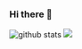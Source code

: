 ### Hi there 👋

![github stats](https://github-readme-stats.vercel.app/api?username=cupyusuf&count_private=true)
<img src="https://github-readme-stats.vercel.app/api/top-langs/?username=cupyusuf&theme=vue">
